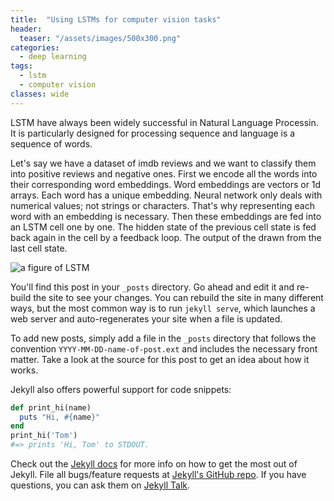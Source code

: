 ```yaml
---
title:  "Using LSTMs for computer vision tasks"
header:
  teaser: "/assets/images/500x300.png"
categories: 
  - deep learning
tags:
  - lstm
  - computer vision
classes: wide  
---
```


LSTM have always been widely successful in Natural Language Processin. It is particularly designed for processing sequence and language is a sequence of words.

Let's say we have a dataset of imdb reviews and we want to classify them into positive reviews and negative ones. First we encode all the words into their corresponding word embeddings. Word embeddings are vectors or 1d arrays. Each word has a unique embedding. Neural network only deals with numerical values; not strings or characters. That's why representing each word with an embedding is necessary. Then these embeddings are fed into an LSTM cell one by one. The hidden state of the previous cell state is fed back again in the cell by a feedback loop. The output of the drawn from the last cell state.

<img src="{{site.url}}{{site.baseurl}}/assets/images/figures/lstm.png" alt="a figure of LSTM">





You'll find this post in your `_posts` directory. Go ahead and edit it and re-build the site to see your changes. You can rebuild the site in many different ways, but the most common way is to run `jekyll serve`, which launches a web server and auto-regenerates your site when a file is updated.

To add new posts, simply add a file in the `_posts` directory that follows the convention `YYYY-MM-DD-name-of-post.ext` and includes the necessary front matter. Take a look at the source for this post to get an idea about how it works.

Jekyll also offers powerful support for code snippets:

```ruby
def print_hi(name)
  puts "Hi, #{name}"
end
print_hi('Tom')
#=> prints 'Hi, Tom' to STDOUT.
```

Check out the [Jekyll docs][jekyll-docs] for more info on how to get the most out of Jekyll. File all bugs/feature requests at [Jekyll's GitHub repo][jekyll-gh]. If you have questions, you can ask them on [Jekyll Talk][jekyll-talk].

[jekyll-docs]: http://jekyllrb.com/docs/home
[jekyll-gh]:   https://github.com/jekyll/jekyll
[jekyll-talk]: https://talk.jekyllrb.com/